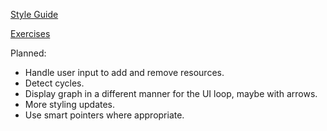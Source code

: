 [Style Guide](https://google.github.io/styleguide/cppguide.html)

[Exercises](https://www.smu.edu/Guildhall/Admissions/Portfolio-Requirements/Programming)

Planned:
- Handle user input to add and remove resources.
- Detect cycles.
- Display graph in a different manner for the UI loop, maybe with arrows.
- More styling updates.
- Use smart pointers where appropriate.
